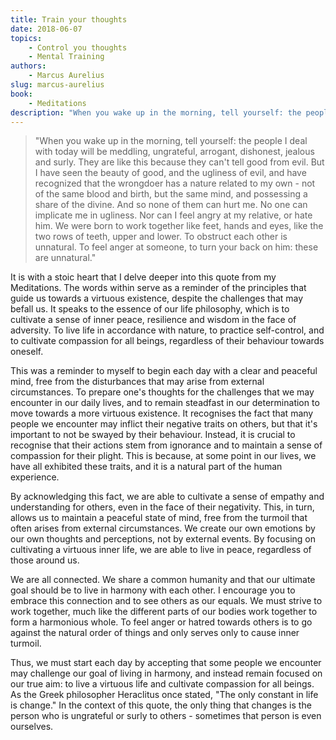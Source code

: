 ```yaml
---
title: Train your thoughts
date: 2018-06-07
topics:
    - Control you thoughts
    - Mental Training
authors:
    - Marcus Aurelius
slug: marcus-aurelius
book:
    - Meditations
description: "When you wake up in the morning, tell yourself: the people I deal with today will be meddling, ungrateful, arrogant, dishonest, jealous and surly. They are like this because they can't tell good from evil."
---
```


> "When you wake up in the morning, tell yourself: the people I deal with today will be meddling, ungrateful, arrogant, dishonest, jealous and surly. They are like this because they can't tell good from evil. But I have seen the beauty of good, and the ugliness of evil, and have recognized that the wrongdoer has a nature related to my own - not of the same blood and birth, but the same mind, and possessing a share of the divine. And so none of them can hurt me. No one can implicate me in ugliness. Nor can I feel angry at my relative, or hate him. We were born to work together like feet, hands and eyes, like the two rows of teeth, upper and lower. To obstruct each other is unnatural. To feel anger at someone, to turn your back on him: these are unnatural."

It is with a stoic heart that I delve deeper into this quote from my Meditations. The words within serve as a reminder of the principles that guide us towards a virtuous existence, despite the challenges that may befall us. It speaks to the essence of our life philosophy, which is to cultivate a sense of inner peace, resilience and wisdom in the face of adversity. To live life in accordance with nature, to practice self-control, and to cultivate compassion for all beings, regardless of their behaviour towards oneself.

This was a reminder to myself to begin each day with a clear and peaceful mind, free from the disturbances that may arise from external circumstances. To prepare one's thoughts for the challenges that we may encounter in our daily lives, and to remain steadfast in our determination to move towards a more virtuous existence. It recognises the fact that many people we encounter may inflict their negative traits on others, but that it's important to not be swayed by their behaviour. Instead, it is crucial to recognise that their actions stem from ignorance and to maintain a sense of compassion for their plight. This is because, at some point in our lives, we have all exhibited these traits, and it is a natural part of the human experience.

By acknowledging this fact, we are able to cultivate a sense of empathy and understanding for others, even in the face of their negativity. This, in turn, allows us to maintain a peaceful state of mind, free from the turmoil that often arises from external circumstances. We create our own emotions by our own thoughts and perceptions, not by external events. By focusing on cultivating a virtuous inner life, we are able to live in peace, regardless of those around us.

We are all connected. We share a common humanity and that our ultimate goal should be to live in harmony with each other. I encourage you to embrace this connection and to see others as our equals. We must strive to work together, much like the different parts of our bodies work together to form a harmonious whole. To feel anger or hatred towards others is to go against the natural order of things and only serves only to cause inner turmoil.

Thus, we must start each day by accepting that some people we encounter may challenge our goal of living in harmony, and instead remain focused on our true aim: to live a virtuous life and cultivate compassion for all beings. As the Greek philosopher Heraclitus once stated, "The only constant in life is change." In the context of this quote, the only thing that changes is the person who is ungrateful or surly to others - sometimes that person is even ourselves.
